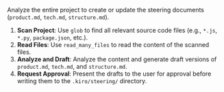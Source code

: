 Analyze the entire project to create or update the steering documents (`product.md`, `tech.md`, `structure.md`).

1.  **Scan Project**: Use `glob` to find all relevant source code files (e.g., `*.js`, `*.py`, `package.json`, etc.).
2.  **Read Files**: Use `read_many_files` to read the content of the scanned files.
3.  **Analyze and Draft**: Analyze the content and generate draft versions of `product.md`, `tech.md`, and `structure.md`.
4.  **Request Approval**: Present the drafts to the user for approval before writing them to the `.kiro/steering/` directory.